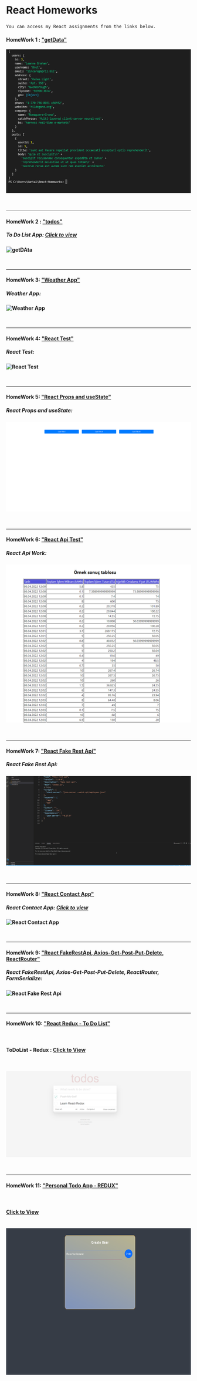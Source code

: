 # React Homeworks

```
You can access my React assignments from the links below.
```

#### HomeWork 1 : ["getData"](https://github.com/alikartalonline/React-Homeworks/tree/main/HomeWork1)

![getDAta](https://github.com/alikartalonline/React-Homeworks/blob/main/HomeWork1/assets/1.png)

<br>
<hr>

#### HomeWork 2 : ["todos"](https://github.com/alikartalonline/React-Homeworks/tree/main/HomeWork2/todoswork)

##### <b> To Do List App: [Click to view](https://todos-alikartalonline.netlify.app/)

![getDAta](https://i.hizliresim.com/o80uhkh.jpg)

<br>
<hr>
  
#### HomeWork 3: ["Weather App"](https://github.com/alikartalonline/React-Homeworks/tree/main/HomeWork3)

##### <b> Weather App: 

![Weather App](https://i.hizliresim.com/medqrg2.gif)
  
<br>
<hr>
  
#### HomeWork 4: ["React Test"](https://github.com/alikartalonline/React-Homeworks/tree/main/HomeWork4)

##### <b> React Test: 

![React Test](https://i.hizliresim.com/l92lin5.gif)
  
<br>
<hr>
  
#### HomeWork 5: ["React Props and useState"](https://github.com/alikartalonline/React-Homeworks/tree/main/HomeWork5)

##### <b> React Props and useState: 

![React Test](https://github.com/alikartalonline/React-Homeworks/blob/main/HomeWork5/assets/state1.gif)

<br>
<hr>
  
#### HomeWork 6: ["React Api Test"](https://github.com/alikartalonline/React-Homeworks/tree/main/HomeWork6)

##### <b> React Api Work: 

![React Api Test](https://github.com/alikartalonline/React-Homeworks/blob/main/HomeWork6/assets/1.png)
  
<br>
<hr>
  
#### HomeWork 7: ["React Fake Rest Api"](https://github.com/alikartalonline/React-Homeworks/tree/main/HomeWork7)

##### <b> React Fake Rest Api: 

![React Fake Rest Api](https://github.com/alikartalonline/React-Homeworks/blob/main/HomeWork7/assets/fakeapi.gif)
    
<br>
<hr>
  
#### HomeWork 8: ["React Contact App"](https://github.com/alikartalonline/React-Homeworks/tree/main/HomeWork8)

##### <b> React Contact App: [Click to view](https://contacts-app-alikartalonline.netlify.app/)

![React Contact App](https://i.hizliresim.com/evjmle8.png)

<br>
<hr>
  
#### HomeWork 9: ["React FakeRestApi, Axios-Get-Post-Put-Delete, ReactRouter"](https://github.com/alikartalonline/React-Homeworks/tree/main/HomeWork9)

##### <b> React FakeRestApi, Axios-Get-Post-Put-Delete, ReactRouter, FormSerialize: 

![React Fake Rest Api](https://github.com/alikartalonline/React-Homeworks/blob/main/HomeWork9/assets/HomeWork9.gif)

<br>
<hr>
  
#### HomeWork 10: ["React Redux - To Do List"](https://github.com/alikartalonline/React-Homeworks/tree/main/HomeWork10)

<br>

#### ToDoList - Redux : [Click to View](https://alikartalonline-todolistredux.netlify.app/)

<br>

![ToDoListRedux](https://github.com/alikartalonline/React-Homeworks/blob/main/HomeWork10/assets/reduxtodolist.png)

<br>
<hr>
  
#### HomeWork 11: ["Personal Todo App - REDUX"](https://github.com/alikartalonline/React-Homeworks/tree/main/HomeWork10)

<br>

#### [Click to View](https://alikartalonline-reduxtodo.netlify.app/)

<br>

<img src="https://github.com/alikartalonline/React-Homeworks/blob/main/HomeWork11/public/gif/reduxtodo.gif" width="800" height="400" alt="todoAppRedux" title="todoAppRedux">


